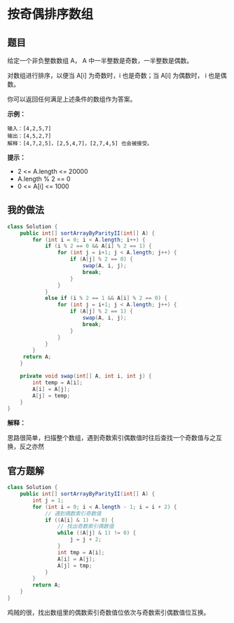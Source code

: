 # 按奇偶排序数组

## 题目

给定一个非负整数数组 A， A 中一半整数是奇数，一半整数是偶数。

对数组进行排序，以便当 A[i] 为奇数时，i 也是奇数；当 A[i] 为偶数时， i 也是偶数。

你可以返回任何满足上述条件的数组作为答案。

**示例：**

```shell
输入：[4,2,5,7]
输出：[4,5,2,7]
解释：[4,7,2,5]，[2,5,4,7]，[2,7,4,5] 也会被接受。
```

**提示：**

- 2 <= A.length <= 20000
- A.length % 2 == 0
- 0 <= A[i] <= 1000

## 我的做法

```java
class Solution {
    public int[] sortArrayByParityII(int[] A) {
        for (int i = 0; i < A.length; i++) {
            if (i % 2 == 0 && A[i] % 2 == 1) {
                for (int j = i+1; j < A.length; j++) {
                    if (A[j] % 2 == 0) {
                        swap(A, i, j);
                        break;
                    }
                }
            }
            else if (i % 2 == 1 && A[i] % 2 == 0) {
                for (int j = i+1; j < A.length; j++) {
                    if (A[j] % 2 == 1) {
                        swap(A, i, j);
                        break;
                    }
                }
            }
        }
     return A;  
    }

    private void swap(int[] A, int i, int j) {
        int temp = A[i];
        A[i] = A[j];
        A[j] = temp;
    }
}
```

**解释：**

思路很简单，扫描整个数组，遇到奇数索引偶数值时往后查找一个奇数值与之互换，反之亦然

## 官方题解

```java
class Solution {
    public int[] sortArrayByParityII(int[] A) {
        int j = 1;
        for (int i = 0; i < A.length - 1; i = i + 2) {
            // 遇到偶数索引奇数值
            if ((A[i] & 1) != 0) {
                // 找出奇数索引偶数值
                while ((A[j] & 1) != 0) {
                    j = j + 2;
                }
                int tmp = A[i];
                A[i] = A[j];
                A[j] = tmp;
            }
        }
        return A;
    }
}
```

鸡贼的很，找出数组里的偶数索引奇数值位依次与奇数索引偶数值位互换。